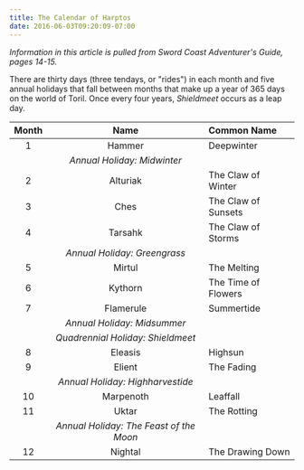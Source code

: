 ```yaml
---
title: The Calendar of Harptos
date: 2016-06-03T09:20:09-07:00
---
```


_Information in this article is pulled from Sword Coast Adventurer's Guide, pages 14-15._

There are thirty days (three tendays, or "rides") in each month and five annual holidays that fall between months that make up a year of 365 days on the world of Toril. Once every four years, _Shieldmeet_ occurs as a leap day.

| Month | Name                                    | Common Name         |
|:-----:|:---------------------------------------:|:--------------------|
| 1     | Hammer                                  | Deepwinter          |
|       | _Annual Holiday: Midwinter_             |                     |
| 2     | Alturiak                                | The Claw of Winter  |
| 3     | Ches                                    | The Claw of Sunsets |
| 4     | Tarsahk                                 | The Claw of Storms  |
|       | _Annual Holiday: Greengrass_            |                     |
| 5     | Mirtul                                  | The Melting         |
| 6     | Kythorn                                 | The Time of Flowers |
| 7     | Flamerule                               | Summertide          |
|       | _Annual Holiday: Midsummer_             |                     |
|       | _Quadrennial Holiday: Shieldmeet_       |                     |
| 8     | Eleasis                                 | Highsun             |
| 9     | Elient                                  | The Fading          |
|       | _Annual Holiday: Highharvestide_        |                     |
| 10    | Marpenoth                               | Leaffall            |
| 11    | Uktar                                   | The Rotting         |
|       | _Annual Holiday: The Feast of the Moon_ |                     |
| 12    | Nightal                                 | The Drawing Down    |
